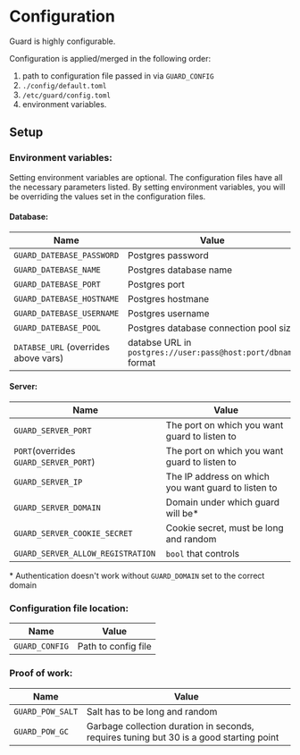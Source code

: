 # Configuration

Guard is highly configurable.

Configuration is applied/merged in the following order:

1. path to configuration file passed in via `GUARD_CONFIG`
2. `./config/default.toml`
3. `/etc/guard/config.toml`
4. environment variables.

## Setup

### Environment variables:

Setting environment variables are optional. The configuration files have
all the necessary parameters listed. By setting environment variables,
you will be overriding the values set in the configuration files.

#### Database:

| Name                                 | Value                                                         |
| ------------------------------------ | ------------------------------------------------------------- |
| `GUARD_DATEBASE_PASSWORD`            | Postgres password                                             |
| `GUARD_DATEBASE_NAME`                | Postgres database name                                        |
| `GUARD_DATEBASE_PORT`                | Postgres port                                                 |
| `GUARD_DATEBASE_HOSTNAME`            | Postgres hostmane                                             |
| `GUARD_DATEBASE_USERNAME`            | Postgres username                                             |
| `GUARD_DATEBASE_POOL`                | Postgres database connection pool size                        |
| `DATABSE_URL` (overrides above vars) | databse URL in `postgres://user:pass@host:port/dbname` format |

#### Server:

| Name                                  | Value                                               |
| ------------------------------------- | --------------------------------------------------- |
| `GUARD_SERVER_PORT`                   | The port on which you want guard to listen to       |
| `PORT`(overrides `GUARD_SERVER_PORT`) | The port on which you want guard to listen to       |
| `GUARD_SERVER_IP`                     | The IP address on which you want guard to listen to |
| `GUARD_SERVER_DOMAIN`                 | Domain under which guard will be\*                  |
| `GUARD_SERVER_COOKIE_SECRET`          | Cookie secret, must be long and random              |
| `GUARD_SERVER_ALLOW_REGISTRATION`     | `bool` that controls                                |  | registration |

\* Authentication doesn't work without `GUARD_DOMAIN` set to the correct
domain

### Configuration file location:

| Name           | Value               |
| -------------- | ------------------- |
| `GUARD_CONFIG` | Path to config file |

### Proof of work:

| Name             | Value                                                                                   |
| ---------------- | --------------------------------------------------------------------------------------- |
| `GUARD_POW_SALT` | Salt has to be long and random                                                          |
| `GUARD_POW_GC`   | Garbage collection duration in seconds, requires tuning but 30 is a good starting point |
